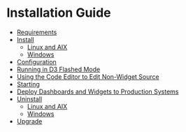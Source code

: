# Installation Guide

<PageHeader />

* [Requirements](./requirements/README.md)
* [Install](./install/README.md)
  * [Linux and AIX](./install/linux-and-aix/README.md)
  * [Windows](./install/windows/README.md)
* [Configuration](./configuration/README.md)
* [Running in D3 Flashed Mode](./running-in-d3-flashed-mode/README.md)
* [Using the Code Editor to Edit Non-Widget Source](./using-code-editor-to-edit-non-widget-source/README.md)
* [Starting](./starting/README.md)
* [Deploy Dashboards and Widgets to Production Systems](./deploy-dashboards-and-widgets-to-production-systems/README.md)
* [Uninstall](./uninstall/README.md)
  * [Linux and AIX](./uninstall/linux-and-aix/README.md)
  * [Windows](./uninstall/windows/README.md)
* [Upgrade](./upgrade/README.md)
<PageFooter />
